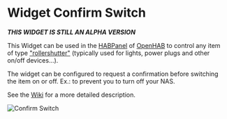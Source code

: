 # Widget Confirm Switch

**_THIS WIDGET IS STILL AN ALPHA VERSION_**

This Widget can be used in the [HABPanel](https://www.openhab.org/docs/configuration/habpanel.html#designing-dashboard-interfaces-with-habpanel) of [OpenHAB](https://www.openhab.org) to control any item of type ["rollershutter"](https://www.openhab.org/docs/concepts/items.html#items) (typically used for lights, power plugs and other on/off devices...).

The widget can be configured to request a confirmation before switching the item on or off. Ex.: to prevent you to turn off your NAS.

See the [Wiki](https://github.com/vletroye/OpenHAB/wiki/Widget-Confirm-Switch) for a more detailed description.

![Confirm Switch](https://i.imgur.com/KmcXcWS.png)

